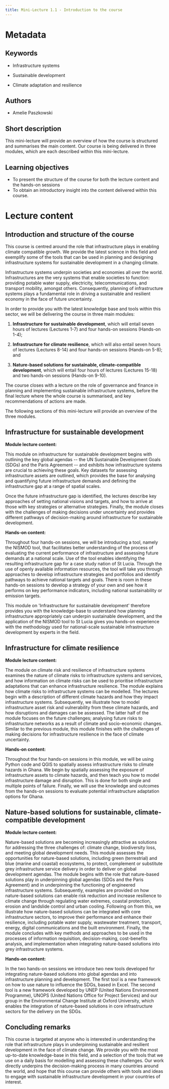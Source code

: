 ```yaml
---
title: Mini-Lecture 1.1 - Introduction to the course
---
```


# Metadata 

## Keywords

-   Infrastructure systems

-   Sustainable development

-   Climate adaptation and resilience

## Authors

-   Amelie Paszkowski

## Short description

This mini-lecture will provide an overview of how the course is
structured and summarises the main content. Our course is being
delivered in three modules, which are each described within this
mini-lecture.

## Learning objectives 

-   To present the structure of the course for both the lecture content
    and the hands-on sessions
-   To obtain an introductory insight into the content delivered within
    this course.

# Lecture content 

## Introduction and structure of the course

This course is centred around the role that infrastructure plays in
enabling climate compatible growth. We provide the latest science in
this field and exemplify some of the tools that can be used in planning
and designing infrastructure systems for sustainable development in a
changing climate.

Infrastructure systems underpin societies and economies all over the
world. Infrastructures are the very systems that enable societies to
function: providing potable water supply, electricity,
telecommunications, and transport mobility, amongst others.
Consequently, planning of infrastructure systems plays a fundamental
role in driving a sustainable and resilient economy in the face of
future uncertainty.

In order to provide you with the latest knowledge base and tools within
this sector, we will be delivering the course in three main modules:

1.  **Infrastructure for sustainable development**, which will entail
    seven hours of lectures (Lectures 1-7) and four hands-on sessions
    (Hands-on 1-4);

2.  **Infrastructure for climate resilience**, which will also entail
    seven hours of lectures (Lectures 8-14) and four hands-on sessions
    (Hands-on 5-8); and

3.  **Nature-based solutions for sustainable, climate-compatible
    development**, which will entail four hours of lectures (Lectures
    15-18) and two hands-on sessions (Hands-on 9-10).

The course closes with a lecture on the role of governance and finance
in planning and implementing sustainable infrastructure systems, before
the final lecture where the whole course is summarised, and key
recommendations of actions are made.

The following sections of this mini-lecture will provide an overview of
the three modules.

## Infrastructure for sustainable development

**Module lecture content:**

This module on infrastructure for sustainable development begins with
outlining the key global agendas -- the UN Sustainable Development Goals
(SDGs) and the Paris Agreement -- and exhibits how infrastructure
systems are crucial to achieving these goals. Key datasets for assessing
infrastructure assets are outlined, which provides the base for
analysing and quantifying future infrastructure demands and defining the
infrastructure gap at a range of spatial scales.

Once the future infrastructure gap is identified, the lectures describe
key approaches of setting national visions and targets, and how to
arrive at those with key strategies or alternative strategies. Finally,
the module closes with the challenges of making decisions under
uncertainty and provides different pathways of decision-making around
infrastructure for sustainable development.

**Hands-on content:**

Throughout four hands-on sessions, we will be introducing a tool, namely
the NISMOD tool, that facilitates better understanding of the process of
evaluating the current performance of infrastructure and assessing
future demands at a national scale. Use of the tool enables identifying
the resulting infrastructure gap for a case study nation of St Lucia.
Through the use of openly available information resources, the tool will
take you through approaches to develop infrastructure strategies and
portfolios and identify pathways to achieve national targets and goals.
There is room in these hands-on sessions to develop a strategy of your
own and see how it performs on key performance indicators, including
national sustainability or emission targets.

This module on 'Infrastructure for sustainable development' therefore
provides you with the knowledge-base to understand how planning
infrastructure appropriately can underpin sustainable development, and
the application of the NISMOD tool to St Lucia gives you hands-on
experience with the methodology used for national-scale sustainable
infrastructure development by experts in the field.

## Infrastructure for climate resilience

**Module lecture content:**

The module on climate risk and resilience of infrastructure systems
examines the nature of climate risks to infrastructure systems and
services, and how information on climate risks can be used to prioritise
infrastructure adaptations that can enhance infrastructure resilience.
The module explains how climate risks to infrastructure systems can be
modelled. The lectures begin with a description of different climate
hazards and how they impact infrastructure systems. Subsequently, we
illustrate how to model infrastructure asset risk and vulnerability from
these climate hazards, and how disruptions and damages can be assessed.
The latter half of the module focuses on the future challenges;
analysing future risks to infrastructure networks as a result of climate
and socio-economic changes. Similar to the previous module, this module
finishes with the challenges of making decisions for infrastructure
resilience in the face of climate uncertainty.

**Hands-on content:**

Throughout the four hands-on sessions in this module, we will be using
Python code and QGIS to spatially assess infrastructure risks to climate
hazards in Ghana. We begin by spatially assessing the exposure of
infrastructure assets to climate hazards, and then teach you how to
model infrastructure damage and disruption. This is done for both single
and multiple points of failure. Finally, we will use the knowledge and
outcomes from the hands-on sessions to evaluate potential infrastructure
adaptation options for Ghana.

## Nature-based solutions for sustainable, climate-compatible development

**Module lecture content:**

Nature-based solutions are becoming increasingly attractive as solutions
for addressing the three challenges of: climate change, biodiversity
loss, and meeting global development needs. This module assesses the
opportunities for nature-based solutions, including green (terrestrial)
and blue (marine and coastal) ecosystems, to protect, complement or
substitute grey infrastructure service delivery in order to deliver on
global development agendas. The module begins with the role that
nature-based solutions play in underpinning global agendas (SDGs and the
Paris Agreement) and in underpinning the functioning of engineered
infrastructure systems. Subsequently, examples are provided on how
nature-based solutions can enable risk reduction and increase resilience
to climate change through regulating water extremes, coastal protection,
erosion and landslide control and urban cooling. Following on from this,
we illustrate how nature-based solutions can be integrated with core
infrastructure sectors, to improve their performance and enhance their
resilience, including potable water supply, wastewater treatment,
transport, energy, digital communications and the built environment.
Finally, the module concludes with key methods and approaches to be used
in the processes of information requisition, decision-making,
cost-benefits analysis, and implementation when integrating nature-based
solutions into grey infrastructure systems.

**Hands-on content:**

In the two hands-on sessions we introduce two new tools developed for
integrating nature-based solutions into global agendas and into
infrastructure planning and development. The first tool is a new
framework on how to use nature to influence the SDGs, based in Excel.
The second tool is a new framework developed by UNEP (United Nations
Environment Programme), UNOPS (United Nations Office for Project
Services) and our group in the Environmental Change Institute at Oxford
University, which enables the integration of nature-based solutions in
core infrastructure sectors for the delivery on the SDGs.

## Concluding remarks

This course is targeted at anyone who is interested in understanding the
role that infrastructure plays in underpinning sustainable and resilient
development in the face of climate change. We provide you with the most
up-to-date knowledge-base in this field, and a selection of the tools
that we use on a daily basis for modelling and assessing these
challenges. Our work directly underpins the decision-making process in
many countries around the world, and hope that this course can provide
others with tools and ideas to engage with sustainable infrastructure
development in your countries of interest.
